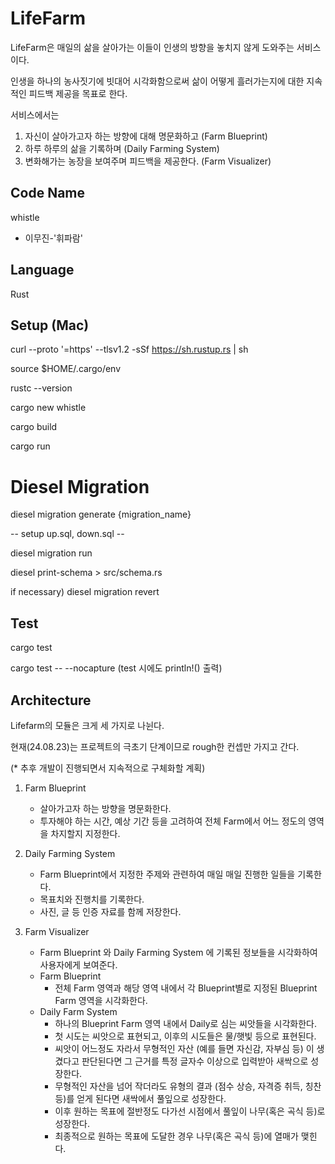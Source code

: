 # LifeFarm

LifeFarm은 매일의 삶을 살아가는 이들이 인생의 방향을 놓치지 않게 도와주는 서비스이다.

인생을 하나의 농사짓기에 빗대어 시각화함으로써
삶이 어떻게 흘러가는지에 대한 지속적인 피드백 제공을 목표로 한다.

서비스에서는

1. 자신이 살아가고자 하는 방향에 대해 명문화하고 (Farm Blueprint)
2. 하루 하루의 삶을 기록하며 (Daily Farming System)
3. 변화해가는 농장을 보여주며 피드백을 제공한다. (Farm Visualizer)

## Code Name

whistle

- 이무진-'휘파람'

## Language

Rust

## Setup (Mac)

curl --proto '=https' --tlsv1.2 -sSf https://sh.rustup.rs | sh

source $HOME/.cargo/env

rustc --version

cargo new whistle

cargo build

cargo run

# Diesel Migration
diesel migration generate {migration_name}

-- setup up.sql, down.sql --

diesel migration run

diesel print-schema > src/schema.rs

if necessary) diesel migration revert


## Test

cargo test

cargo test -- --nocapture (test 시에도 println!() 출력)

## Architecture

Lifefarm의 모듈은 크게 세 가지로 나뉜다.

현재(24.08.23)는 프로젝트의 극초기 단계이므로 rough한 컨셉만 가지고 간다.

(\* 추후 개발이 진행되면서 지속적으로 구체화할 계획)

1. Farm Blueprint

   - 살아가고자 하는 방향을 명문화한다.
   - 투자해야 하는 시간, 예상 기간 등을 고려하여 전체 Farm에서 어느 정도의 영역을 차지할지 지정한다.

2. Daily Farming System

   - Farm Blueprint에서 지정한 주제와 관련하여 매일 매일 진행한 일들을 기록한다.
   - 목표치와 진행치를 기록한다.
   - 사진, 글 등 인증 자료를 함께 저장한다.

3. Farm Visualizer
   - Farm Blueprint 와 Daily Farming System 에 기록된 정보들을 시각화하여 사용자에게 보여준다.
   - Farm Blueprint
     - 전체 Farm 영역과 해당 영역 내에서 각 Blueprint별로 지정된 Blueprint Farm 영역을 시각화한다.
   - Daily Farm System
     - 하나의 Blueprint Farm 영역 내에서 Daily로 심는 씨앗들을 시각화한다.
     - 첫 시도는 씨앗으로 표현되고, 이후의 시도들은 물/햇빛 등으로 표현된다.
     - 씨앗이 어느정도 자라서 무형적인 자산 (예를 들면 자신감, 자부심 등) 이 생겼다고 판단된다면 그 근거를 특정 글자수 이상으로 입력받아 새싹으로 성장한다.
     - 무형적인 자산을 넘어 작더라도 유형의 결과 (점수 상승, 자격증 취득, 칭찬 등)를 얻게 된다면 새싹에서 풀잎으로 성장한다.
     - 이후 원하는 목표에 절반정도 다가선 시점에서 풀잎이 나무(혹은 곡식 등)로 성장한다.
     - 최종적으로 원하는 목표에 도달한 경우 나무(혹은 곡식 등)에 열매가 맺힌다.

